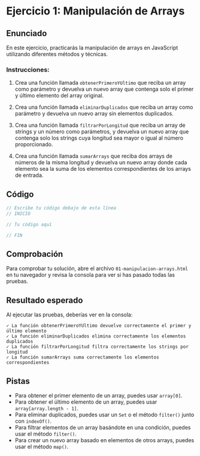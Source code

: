 # Ejercicio 1: Manipulación de Arrays

## Enunciado

En este ejercicio, practicarás la manipulación de arrays en JavaScript utilizando diferentes métodos y técnicas.

### Instrucciones:

1. Crea una función llamada `obtenerPrimeroYUltimo` que reciba un array como parámetro y devuelva un nuevo array que contenga solo el primer y último elemento del array original.

2. Crea una función llamada `eliminarDuplicados` que reciba un array como parámetro y devuelva un nuevo array sin elementos duplicados.

3. Crea una función llamada `filtrarPorLongitud` que reciba un array de strings y un número como parámetros, y devuelva un nuevo array que contenga solo los strings cuya longitud sea mayor o igual al número proporcionado.

4. Crea una función llamada `sumarArrays` que reciba dos arrays de números de la misma longitud y devuelva un nuevo array donde cada elemento sea la suma de los elementos correspondientes de los arrays de entrada.

## Código

```javascript
// Escribe tu código debajo de esta línea
// INICIO

// Tu código aquí

// FIN
```

## Comprobación

Para comprobar tu solución, abre el archivo `01-manipulacion-arrays.html` en tu navegador y revisa la consola para ver si has pasado todas las pruebas.

## Resultado esperado

Al ejecutar las pruebas, deberías ver en la consola:

```
✓ La función obtenerPrimeroYUltimo devuelve correctamente el primer y último elemento
✓ La función eliminarDuplicados elimina correctamente los elementos duplicados
✓ La función filtrarPorLongitud filtra correctamente los strings por longitud
✓ La función sumarArrays suma correctamente los elementos correspondientes
```

## Pistas

- Para obtener el primer elemento de un array, puedes usar `array[0]`.
- Para obtener el último elemento de un array, puedes usar `array[array.length - 1]`.
- Para eliminar duplicados, puedes usar un `Set` o el método `filter()` junto con `indexOf()`.
- Para filtrar elementos de un array basándote en una condición, puedes usar el método `filter()`.
- Para crear un nuevo array basado en elementos de otros arrays, puedes usar el método `map()`.

